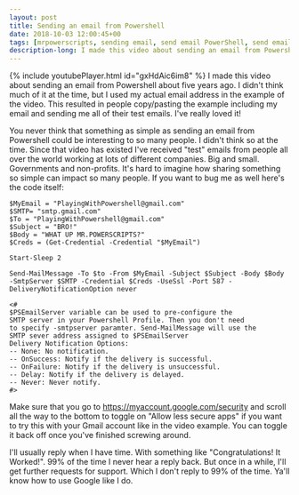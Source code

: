 ```yaml
---
layout: post
title: Sending an email from Powershell
date: 2018-10-03 12:00:45+00
tags: [mrpowerscripts, sending email, send email PowerShell, send email from PowerShell ]
description-long: I made this video about sending an email from Powershell about five years ago. I didn't think much of it at the time, but I used my actual email address in the example of the video. This resulted in people copy/pasting the example including my email and sending me all of their test emails. I've really loved it!
---
```


{% include youtubePlayer.html id="gxHdAic6im8" %}
I made this video about sending an email from Powershell about five years ago. I didn't think much of it at the time, but I used my actual email address in the example of the video. This resulted in people copy/pasting the example including my email and sending me all of their test emails. I've really loved it!

You never think that something as simple as sending an email from Powershell could be interesting to so many people. I didn't think so at the time. Since that video has existed I've received "test" emails from people all over the world working at lots of different companies. Big and small. Governments and non-profits. It's hard to imagine how sharing something so simple can impact so many people. If you want to bug me as well here's the code itself:

    $MyEmail = "PlayingWithPowershell@gmail.com"
    $SMTP= "smtp.gmail.com"
    $To = "PlayingWithPowershell@gmail.com"
    $Subject = "BRO!"
    $Body = "WHAT UP MR.POWERSCRIPTS?"
    $Creds = (Get-Credential -Credential "$MyEmail")

    Start-Sleep 2

    Send-MailMessage -To $to -From $MyEmail -Subject $Subject -Body $Body -SmtpServer $SMTP -Credential $Creds -UseSsl -Port 587 -DeliveryNotificationOption never

    <# 
    $PSEmailServer variable can be used to pre-configure the
    SMTP server in your Powershell Profile. Then you don't need
    to specify -smtpserver paramter. Send-MailMessage will use the
    SMTP sever address assigned to $PSEmailServer
    Delivery Notification Options:
    -- None: No notification.        
    -- OnSuccess: Notify if the delivery is successful.      
    -- OnFailure: Notify if the delivery is unsuccessful.     
    -- Delay: Notify if the delivery is delayed.       
    -- Never: Never notify.
    #>


Make sure that you go to https://myaccount.google.com/security and scroll all the way to the bottom to toggle on "Allow less secure apps" if you want to try this with your Gmail account like in the video example. You can toggle it back off once you've finished screwing around. 

I'll usually reply when I have time. With something like "Congratulations! It Worked!". 99% of the time I never hear a reply back. But once in a while, I'll get further requests for support. Which I don't reply to 99% of the time. Ya'll know how to use Google like I do.



